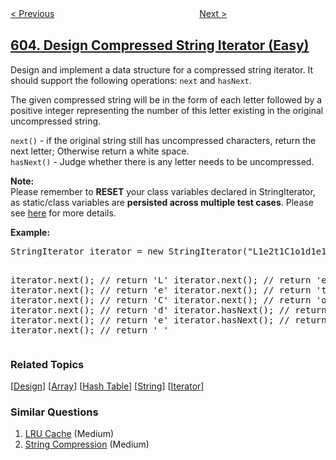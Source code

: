 <!--|This file generated by command(leetcode description); DO NOT EDIT.    |-->
<!--+----------------------------------------------------------------------+-->
<!--|@author    openset <openset.wang@gmail.com>                           |-->
<!--|@link      https://github.com/openset                                 |-->
<!--|@home      https://github.com/openset/leetcode                        |-->
<!--+----------------------------------------------------------------------+-->

[< Previous](../consecutive-available-seats "Consecutive Available Seats")
　　　　　　　　　　　　　　　　
[Next >](../can-place-flowers "Can Place Flowers")

## [604. Design Compressed String Iterator (Easy)](https://leetcode.com/problems/design-compressed-string-iterator "迭代压缩字符串")

<p>
Design and implement a data structure for a compressed string iterator. It should support the following operations: <code>next</code> and <code>hasNext</code>.
</p>

<p>
The given compressed string will be in the form of each letter followed by a positive integer representing the number of this letter existing in the original uncompressed string.
</p>

<p>
<code>next()</code> - if the original string still has uncompressed characters, return the next letter; Otherwise return a white space.<br>
<code>hasNext()</code> - Judge whether there is any letter needs to be uncompressed.
</p>

<p>
<b>Note:</b><br />
Please remember to <b>RESET</b> your class variables declared in StringIterator, as static/class variables are <b>persisted across multiple test cases</b>. Please see <a href="https://leetcode.com/faq/#different-output">here</a> for more details.
</p>


<p><b>Example:</b>
<pre>
StringIterator iterator = new StringIterator("L1e2t1C1o1d1e1");

iterator.next(); // return 'L'
iterator.next(); // return 'e'
iterator.next(); // return 'e'
iterator.next(); // return 't'
iterator.next(); // return 'C'
iterator.next(); // return 'o'
iterator.next(); // return 'd'
iterator.hasNext(); // return true
iterator.next(); // return 'e'
iterator.hasNext(); // return false
iterator.next(); // return ' '
</pre>
</p>

### Related Topics
  [[Design](../../tag/design/README.md)]
  [[Array](../../tag/array/README.md)]
  [[Hash Table](../../tag/hash-table/README.md)]
  [[String](../../tag/string/README.md)]
  [[Iterator](../../tag/iterator/README.md)]

### Similar Questions
  1. [LRU Cache](../lru-cache) (Medium)
  1. [String Compression](../string-compression) (Medium)
